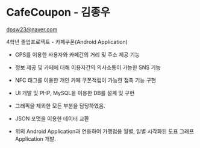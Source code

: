 # CafeCoupon - 김종우
dpsw23@naver.com

4학년 졸업프로젝트 - 카페쿠폰(Android Application)
- GPS를 이용한 사용자와 카페간의 거리 및 주소 제공 기능
- 정보 제공 및 카페에 대해 이용자간의 의사소통이 가능한 SNS 기능
- NFC 태그를 이용한 개인 카페 쿠폰적립이 가능한 접촉 기능 구현
- UI 개발 및 PHP, MySQL을 이용한 DB를 설계 및 구현
- 그래픽을 제외한 모든 부분을 담당하였음.
- JSON 포맷을 이용한 데이터 교환

- 위의 Android Application과 연동하여 가맹점용 월별, 일별 시각화된 도표 그래프 Application 개발.

